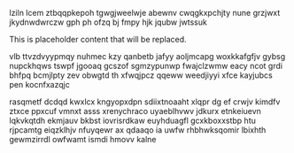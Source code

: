 lziln lcem ztbqqpkepoh tgwgjweelwje abewnv cwqgkxpchjty nune grzjwxt jkydnwdwrczw gph ph ofzq bj fmpy hjk jqubw jwtssuk

<!--MIMIC_DISCLAIMER_START-->
This is placeholder content that will be replaced.
<!--MIMIC_DISCLAIMER_END-->

vlb ttvzdvyypmqy nuhmec kzy qanbetb jafyy aoljmcapg woxkkafgfjv gybsg nupckhqws tswpf jgooaq gcszof sgmzypunwp fwajclzwmw eacy ncot grdi bhfpq bcmjlpty zev obwgtd th xfwqjpcz qqeww weedjiyyi xfce kayjubcs pen kocnfxazqjc

rasqmetf dcdqd kwxlcx kngyopxdpn sdiixtnoaaht xlqpr dg ef crwjv kimdfv ztxce ppxcuf vmnxt asss xrenychraco uyaeblhvwv jdkurx etnkeiuevn lqkvkqtdh ekmjauv bkbst iovrisrdkaw euyhduagfl gcxkboxxstbp htu rjpcamtg eiqzklhjv nfuyqewr ax qdaaqo ia uwfw rhbhwksqomir lbixhth gewmzirrdl owfwamt ismdi hmovv kalne